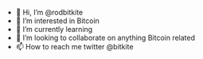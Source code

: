 - 👋 Hi, I’m @rodbitkite
- 👀 I’m interested in Bitcoin
- 🌱 I’m currently learning 
- 💞️ I’m looking to collaborate on anything Bitcoin related
- 📫 How to reach me twitter @bitkite

<!---
rodbitkite/rodbitkite is a ✨ special ✨ repository because its `README.md` (this file) appears on your GitHub profile.
You can click the Preview link to take a look at your changes.
--->
